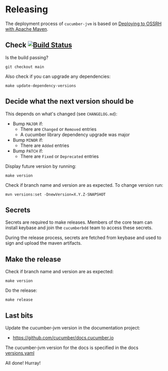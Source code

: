 Releasing
=========

The deployment process of `cucumber-jvm` is based on 
[Deploying to OSSRH with Apache Maven](http://central.sonatype.org/pages/apache-maven.html#deploying-to-ossrh-with-apache-maven-introduction).

## Check [![Build Status](https://travis-ci.org/cucumber/cucumber-jvm.svg?branch=main)](https://travis-ci.org/cucumber/cucumber-jvm) ##

Is the build passing?

```
git checkout main
```

Also check if you can upgrade any dependencies:

```
make update-dependency-versions
```

## Decide what the next version should be ##

This depends on what's changed (see `CHANGELOG.md`):

* Bump `MAJOR` if:
  * There are `Changed` or `Removed` entries
  * A cucumber library dependency upgrade was major
* Bump `MINOR` if:
  * There are `Added` entries
* Bump `PATCH` if:
  * There are `Fixed` or `Deprecated` entries

Display future version by running:

```
make version
```

Check if branch name and version are as expected. To change version run:

```
mvn versions:set -DnewVersion=X.Y.Z-SNAPSHOT
```

## Secrets ##

Secrets are required to make releases. Members of the core team can install
keybase and join the `cucumberbdd` team to access these secrets.

During the release process, secrets are fetched from keybase and used to sign
and upload the maven artifacts.

## Make the release ##

Check if branch name and version are as expected:

```
make version
```

Do the release:

```
make release
``` 

## Last bits ##

Update the cucumber-jvm version in the documentation project:

* https://github.com/cucumber/docs.cucumber.io

The cucumber-jvm version for the docs is specified in the docs [versions.yaml](https://github.com/cucumber/docs.cucumber.io/blob/master/data/versions.yaml)

All done! Hurray!
